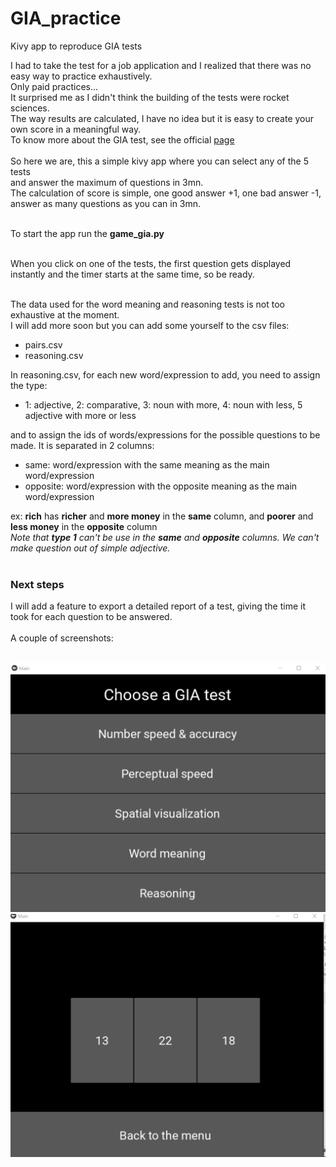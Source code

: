 # GIA_practice
Kivy app to reproduce GIA tests

I had to take the test for a job application and I realized that there was no easy way to practice exhaustively.<br>
Only paid practices...<br>
It surprised me as I didn't think the building of the tests were rocket sciences.<br>
The way results are calculated, I have no idea but it is easy to create your own score in a meaningful way.<br>
To know more about the  GIA test, see the official [page](https://www.thomas.co/sites/default/files/2019-08/GIA-Example-Booklet-2018.pdf)<br><br>
So here we are, this a simple kivy app where you can select any of the 5 tests<br>
and answer the maximum of questions in 3mn.<br>
The calculation of score is simple, one good answer +1, one bad answer -1, answer as many questions as you can in 3mn.<br><br>

To start the app run the **game_gia.py**<br><br>

When you click on one of the tests, the first question gets displayed instantly and the timer starts at the same time, so be ready.<br><br>

The data used for the word meaning and reasoning tests is not too exhaustive at the moment.<br>
I will add more soon but you can add some yourself to the csv files:<br>
- pairs.csv
- reasoning.csv<br>

In reasoning.csv, for each new word/expression to add, you need to assign the type:<br>
- 1: adjective, 2: comparative, 3: noun with more, 4: noun with less, 5 adjective with more or less<br>

and to assign the ids of words/expressions for the possible questions to be made. It is separated in 2 columns:<br>
- same: word/expression with the same meaning as the main word/expression
- opposite: word/expression with the opposite meaning as the main word/expression<br>

ex: **rich** has **richer** and **more money** in the **same** column, and **poorer** and **less money** in the **opposite** column<br>
*Note that **type 1** can't be use in the **same** and **opposite** columns. We can't make question out of simple adjective.*<br><br>
### Next steps
I will add a feature to export a detailed report of a test, giving the time it took for each question to be answered. <br><br>
A couple of screenshots:<br><br>

![Menu](/Images/menu.png)
![Number speed](/Images/Number_speed.png)
